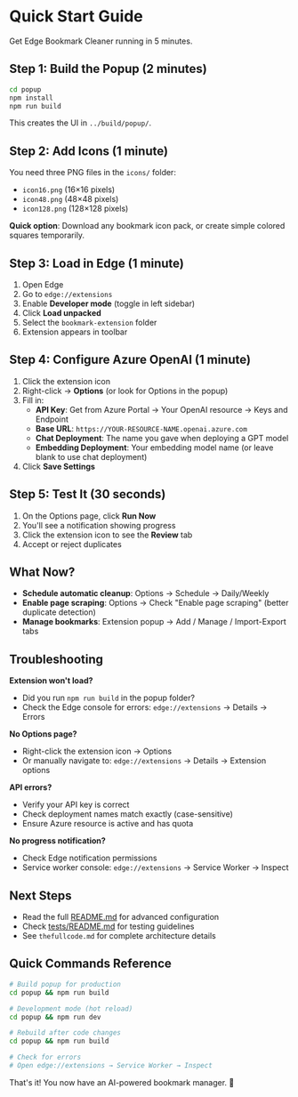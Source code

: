 # Quick Start Guide

Get Edge Bookmark Cleaner running in 5 minutes.

## Step 1: Build the Popup (2 minutes)

```bash
cd popup
npm install
npm run build
```

This creates the UI in `../build/popup/`.

## Step 2: Add Icons (1 minute)

You need three PNG files in the `icons/` folder:
- `icon16.png` (16×16 pixels)
- `icon48.png` (48×48 pixels)
- `icon128.png` (128×128 pixels)

**Quick option**: Download any bookmark icon pack, or create simple colored squares temporarily.

## Step 3: Load in Edge (1 minute)

1. Open Edge
2. Go to `edge://extensions`
3. Enable **Developer mode** (toggle in left sidebar)
4. Click **Load unpacked**
5. Select the `bookmark-extension` folder
6. Extension appears in toolbar

## Step 4: Configure Azure OpenAI (1 minute)

1. Click the extension icon
2. Right-click → **Options** (or look for Options in the popup)
3. Fill in:
   - **API Key**: Get from Azure Portal → Your OpenAI resource → Keys and Endpoint
   - **Base URL**: `https://YOUR-RESOURCE-NAME.openai.azure.com`
   - **Chat Deployment**: The name you gave when deploying a GPT model
   - **Embedding Deployment**: Your embedding model name (or leave blank to use chat deployment)
4. Click **Save Settings**

## Step 5: Test It (30 seconds)

1. On the Options page, click **Run Now**
2. You'll see a notification showing progress
3. Click the extension icon to see the **Review** tab
4. Accept or reject duplicates

## What Now?

- **Schedule automatic cleanup**: Options → Schedule → Daily/Weekly
- **Enable page scraping**: Options → Check "Enable page scraping" (better duplicate detection)
- **Manage bookmarks**: Extension popup → Add / Manage / Import-Export tabs

## Troubleshooting

**Extension won't load?**
- Did you run `npm run build` in the popup folder?
- Check the Edge console for errors: `edge://extensions` → Details → Errors

**No Options page?**
- Right-click the extension icon → Options
- Or manually navigate to: `edge://extensions` → Details → Extension options

**API errors?**
- Verify your API key is correct
- Check deployment names match exactly (case-sensitive)
- Ensure Azure resource is active and has quota

**No progress notification?**
- Check Edge notification permissions
- Service worker console: `edge://extensions` → Service Worker → Inspect

## Next Steps

- Read the full [README.md](./README.md) for advanced configuration
- Check [tests/README.md](./tests/README.md) for testing guidelines
- See `thefullcode.md` for complete architecture details

## Quick Commands Reference

```bash
# Build popup for production
cd popup && npm run build

# Development mode (hot reload)
cd popup && npm run dev

# Rebuild after code changes
cd popup && npm run build

# Check for errors
# Open edge://extensions → Service Worker → Inspect
```

That's it! You now have an AI-powered bookmark manager. 🎉
